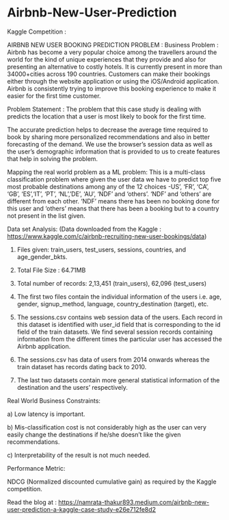 # Airbnb-New-User-Prediction
Kaggle Competition : 

AIRBNB NEW USER BOOKING PREDICTION PROBLEM :
Business Problem :
Airbnb has become a very popular choice among the travellers around the world for the kind of unique experiences that they provide and also for presenting an alternative to costly hotels. It is currently present in more than 34000+cities across 190 countries. Customers can make their bookings either through the website application or using the iOS/Android application. Airbnb is consistently trying to improve this booking experience to make it easier for the first time customer.

Problem Statement :
The problem that this case study is dealing with predicts the location that a user is most likely to book for the first time.

The accurate prediction helps to decrease the average time required to book by sharing more personalized recommendations and also in better forecasting of the demand. We use the browser’s session data as well as the user’s demographic information that is provided to us to create features that help in solving the problem.

Mapping the real world problem as a ML problem:
This is a multi-class classification problem where given the user data we have to predict top five most probable destinations among any of the 12 choices -US’, ‘FR’, ‘CA’, ‘GB’, ‘ES’,‘IT’, ‘PT’, ‘NL’,’DE’, ‘AU’, ‘NDF’ and ‘others’. ‘NDF’ and ‘others’ are different from each other. ‘NDF’ means there has been no booking done for this user and ‘others’ means that there has been a booking but to a country not present in the list given.

Data set Analysis: (Data downloaded from the Kaggle : https://www.kaggle.com/c/airbnb-recruiting-new-user-bookings/data)

1) Files given: train_users, test_users, sessions, countries, and age_gender_bkts.

2) Total File Size : 64.71MB

3) Total number of records: 2,13,451 (train_users), 62,096 (test_users)

4) The first two files contain the individual information of the users i.e. age, gender, signup_method, language, country_destination (target), etc.

5) The sessions.csv contains web session data of the users. Each record in this dataset is identified with user_id field that is corresponding to the id field of the train datasets. We find several session records containing information from the different times the particular user has accessed the Airbnb application.

6) The sessions.csv has data of users from 2014 onwards whereas the train dataset has records dating back to 2010.

7) The last two datasets contain more general statistical information of the destination and the users’ respectively.

Real World Business Constraints:

a) Low latency is important.

b) Mis-classification cost is not considerably high as the user can very easily change the destinations if he/she doesn’t like the given recommendations.

c) Interpretability of the result is not much needed.

Performance Metric:

NDCG (Normalized discounted cumulative gain) as required by the Kaggle competition.

Read the blog at : https://namrata-thakur893.medium.com/airbnb-new-user-prediction-a-kaggle-case-study-e26e712fe8d2
